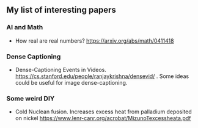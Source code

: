 ## My list of interesting papers

### AI and Math
* How real are real numbers? https://arxiv.org/abs/math/0411418


### Dense Captioning
* Dense-Captioning Events in Videos. https://cs.stanford.edu/people/ranjaykrishna/densevid/ . Some ideas could be useful for image dense-captioning.

### Some weird DIY 
* Cold Nuclean fusion. Increases excess heat from palladium deposited on nickel https://www.lenr-canr.org/acrobat/MizunoTexcessheata.pdf 
